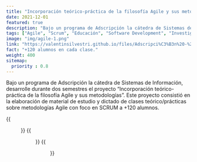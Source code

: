 ```yaml
---
title: "Incorporación teórico-práctica de la filosofía Agile y sus metodologías en la Cátreda de Sistemas de Información."
date: 2021-12-01
featured: true
description: "Bajo un programa de Adscripción la cátedra de Sistemas de Información, desarrolle durante dos semestres el proyecto “Incorporación teórico-práctica de la filosofía Agile y sus metodologías”. Este proyecto consistió en la elaboración de material de estudio y dictado de clases teórico/prácticas sobre metodologías Agile con foco en SCRUM a +120 alumnos."
tags: ["Agile", "Scrum", "Educación", "Software Development", "Investigación"]
image: "img/agile-1.png"
link: "https://valentinsilvestri.github.io/files/Adscripci%C3%B3n%20-%20Metodolog%C3%ADas%20%C3%81giles%20de%20Desarrollo%20de%20Software.pdf"
fact: "+120 alumnos en cada clase."
weight: 400
sitemap:
  priority : 0.8
---
```


Bajo un programa de Adscripción la cátedra de Sistemas de Información, desarrolle durante dos semestres el proyecto “Incorporación teórico-práctica de la filosofía Agile y sus metodologías”. Este proyecto consistió en la elaboración de material de estudio y dictado de clases teórico/prácticas sobre metodologías Agile con foco en SCRUM a +120 alumnos.

{{<figure src="/img/Agile-2.png" alt="Agile 1" width="100%">}}
{{<figure src="/img/Agile-3.png" alt="Agile 2" width="100%">}}
{{<figure src="/img/Agile-4.png" alt="Agile 3" width="100%">}}